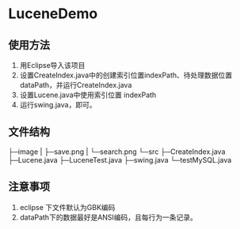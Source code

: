 # LuceneDemo


## 使用方法
1. 用Eclipse导入该项目
2. 设置CreateIndex.java中的创建索引位置indexPath、待处理数据位置dataPath，并运行CreateIndex.java
3. 设置Lucene.java中使用索引位置 indexPath
4. 运行swing.java，即可。

## 文件结构

├─image
|  ├─save.png 
|  └─search.png 
└─src 
   ├─CreateIndex.java
   ├─Lucene.java
   ├─LuceneTest.java
   ├─swing.java
   └─testMySQL.java 

## 注意事项
1. eclipse 下文件默认为GBK编码
2. dataPath下的数据最好是ANSI编码，且每行为一条记录。





